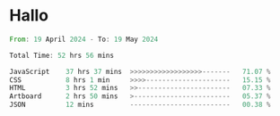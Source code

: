 # Hallo
<!--START_SECTION:waka-->

```rust
From: 19 April 2024 - To: 19 May 2024

Total Time: 52 hrs 56 mins

JavaScript    37 hrs 37 mins  >>>>>>>>>>>>>>>>>>-------   71.07 %
CSS           8 hrs 1 min     >>>>---------------------   15.15 %
HTML          3 hrs 52 mins   >>-----------------------   07.33 %
Artboard      2 hrs 50 mins   >------------------------   05.37 %
JSON          12 mins         -------------------------   00.38 %
```

<!--END_SECTION:waka-->
